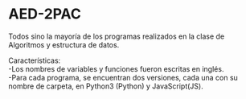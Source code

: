 # AED-2PAC
Todos sino la mayoría de los programas realizados en la clase de Algoritmos y estructura de datos.

Características:</br>
-Los nombres de variables y funciones fueron escritas en inglés.</br>
-Para cada programa, se encuentran dos versiones, cada una con su nombre de carpeta, en Python3 (Python) y JavaScript(JS).
